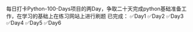 每日打卡Python-100-Days项目的两Day，争取二十天完成python基础准备工作，在学习的基础上在练习网站上进行刷题
已完成：
✅Day1
✅Day2
✅Day3
✅Day4
✅Day5
✅Day6
